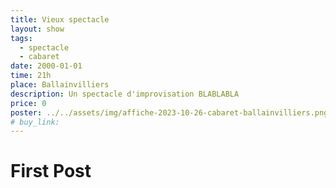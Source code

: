 ```yaml
---
title: Vieux spectacle
layout: show
tags:
  - spectacle
  - cabaret
date: 2000-01-01
time: 21h
place: Ballainvilliers
description: Un spectacle d'improvisation BLABLABLA
price: 0
poster: ../../assets/img/affiche-2023-10-26-cabaret-ballainvilliers.png
# buy_link:
---
```


# First Post
